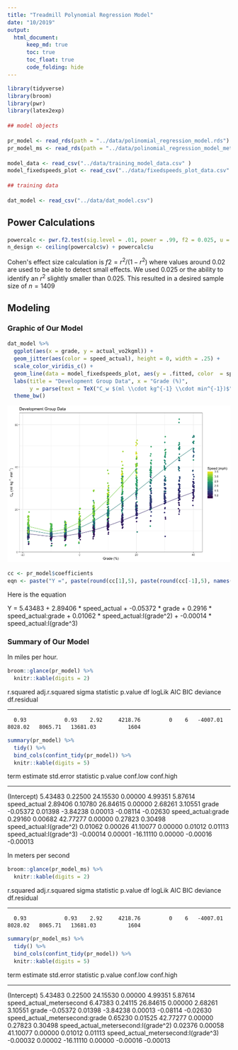 ```yaml
---
title: "Treadmill Polynomial Regression Model"
date: "10/2019"
output: 
  html_document:
      keep_md: true
      toc: true
      toc_float: true
      code_folding: hide
---
```






```r
library(tidyverse)
library(broom)
library(pwr)
library(latex2exp)

## model objects

pr_model <- read_rds(path = "../data/polinomial_regression_model.rds")
pr_model_ms <- read_rds(path = "../data/polinomial_regression_model_metersecond.rds")

model_data <- read_csv("../data/training_model_data.csv" )
model_fixedspeeds_plot <- read_csv("../data/fixedspeeds_plot_data.csv" )

## training data

dat_model <- read_csv("../data/dat_model.csv")  
```

## Power Calculations




```r
powercalc <- pwr.f2.test(sig.level = .01, power = .99, f2 = 0.025, u = 6)
n_design <- ceiling(powercalc$v) + powercalc$u
```

Cohen's effect size calculation is $f2 = r^2 / (1  - r^2)$ where values around $0.02$ are used to be able to detect small effects.  We used $0.025$ or the ability to identify an $r^2$ slightly smaller than $0.025$. This resulted in a desired sample size of $n = 1409$



## Modeling 

### Graphic of Our Model


```r
dat_model %>% 
  ggplot(aes(x = grade, y = actual_vo2kgml)) +
  geom_jitter(aes(color = speed_actual), height = 0, width = .25) +
  scale_color_viridis_c() +
  geom_line(data = model_fixedspeeds_plot, aes(y = .fitted, color  = speed_actual, group = factor(speed_actual))) +
  labs(title = "Development Group Data", x = "Grade (%)", 
       y = parse(text = TeX("C_w $(ml \\cdot kg^{-1} \\cdot min^{-1})$")), color = "Speed (mph)") +
  theme_bw()
```

![](model_files/figure-html/unnamed-chunk-2-1.png)<!-- -->

```r
cc <- pr_model$coefficients
eqn <- paste("Y =", paste(round(cc[1],5), paste(round(cc[-1],5), names(cc[-1]), sep=" * ", collapse=" + "), sep=" + "))
```

Here is the equation

Y = 5.43483 + 2.89406 * speed_actual + -0.05372 * grade + 0.2916 * speed_actual:grade + 0.01062 * speed_actual:I(grade^2) + -0.00014 * speed_actual:I(grade^3)


### Summary of Our Model

In miles per hour.


```r
broom::glance(pr_model) %>%
  knitr::kable(digits = 2)
```



 r.squared   adj.r.squared   sigma   statistic   p.value   df     logLik       AIC       BIC   deviance   df.residual
----------  --------------  ------  ----------  --------  ---  ---------  --------  --------  ---------  ------------
      0.93            0.93    2.92     4218.76         0    6   -4007.01   8028.02   8065.71   13681.03          1604


```r
summary(pr_model) %>%
  tidy() %>%
  bind_cols(confint_tidy(pr_model)) %>%
  knitr::kable(digits = 5)
```



term                       estimate   std.error   statistic   p.value   conf.low   conf.high
------------------------  ---------  ----------  ----------  --------  ---------  ----------
(Intercept)                 5.43483     0.22500    24.15530   0.00000    4.99351     5.87614
speed_actual                2.89406     0.10780    26.84615   0.00000    2.68261     3.10551
grade                      -0.05372     0.01398    -3.84238   0.00013   -0.08114    -0.02630
speed_actual:grade          0.29160     0.00682    42.77277   0.00000    0.27823     0.30498
speed_actual:I(grade^2)     0.01062     0.00026    41.10077   0.00000    0.01012     0.01113
speed_actual:I(grade^3)    -0.00014     0.00001   -16.11110   0.00000   -0.00016    -0.00013



In meters per second


```r
broom::glance(pr_model_ms) %>%
  knitr::kable(digits = 2)
```



 r.squared   adj.r.squared   sigma   statistic   p.value   df     logLik       AIC       BIC   deviance   df.residual
----------  --------------  ------  ----------  --------  ---  ---------  --------  --------  ---------  ------------
      0.93            0.93    2.92     4218.76         0    6   -4007.01   8028.02   8065.71   13681.03          1604


```r
summary(pr_model_ms) %>%
  tidy() %>%
  bind_cols(confint_tidy(pr_model)) %>%
  knitr::kable(digits = 5)
```



term                                   estimate   std.error   statistic   p.value   conf.low   conf.high
------------------------------------  ---------  ----------  ----------  --------  ---------  ----------
(Intercept)                             5.43483     0.22500    24.15530   0.00000    4.99351     5.87614
speed_actual_metersecond                6.47383     0.24115    26.84615   0.00000    2.68261     3.10551
grade                                  -0.05372     0.01398    -3.84238   0.00013   -0.08114    -0.02630
speed_actual_metersecond:grade          0.65230     0.01525    42.77277   0.00000    0.27823     0.30498
speed_actual_metersecond:I(grade^2)     0.02376     0.00058    41.10077   0.00000    0.01012     0.01113
speed_actual_metersecond:I(grade^3)    -0.00032     0.00002   -16.11110   0.00000   -0.00016    -0.00013
